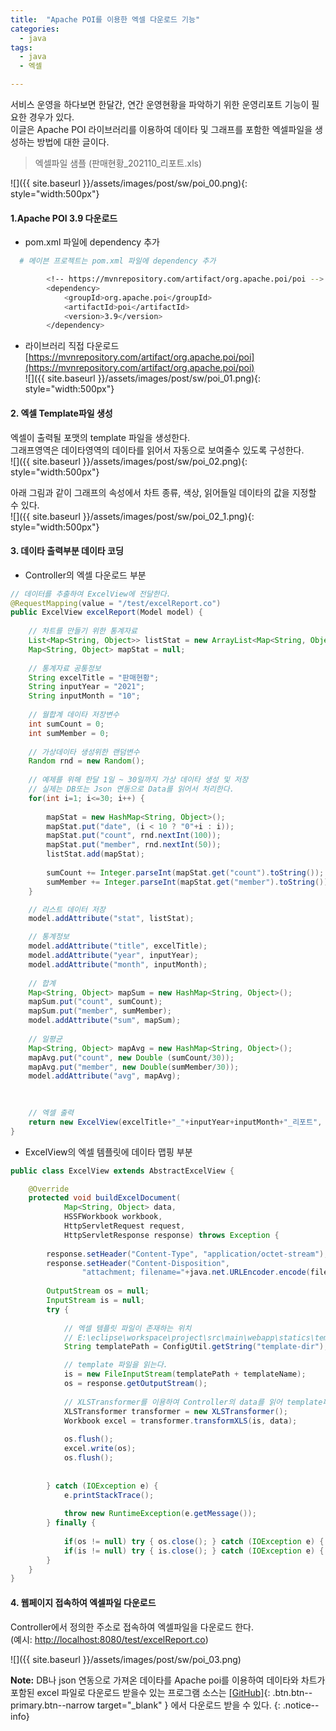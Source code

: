 ```yaml
---
title:  "Apache POI를 이용한 엑셀 다운로드 기능"
categories: 
  - java
tags:
  - java
  - 엑셀

---
```


서비스 운영을 하다보면 한달간, 연간 운영현황을 파악하기 위한 운영리포트 기능이 필요한 경우가 있다.    
이글은 Apache POI 라이브러리를 이용하여 데이타 및 그래프를 포함한 엑셀파일을 생성하는 방법에 대한 글이다.    

> 엑셀파일 샘플 (판매현황_202110_리포트.xls)    

![]({{ site.baseurl }}/assets/images/post/sw/poi_00.png){: style="width:500px"}


#### 1.Apache POI 3.9 다운로드

+ pom.xml 파일에 dependency 추가
```bash
  # 메이븐 프로젝트는 pom.xml 파일에 dependency 추가

		<!-- https://mvnrepository.com/artifact/org.apache.poi/poi -->
		<dependency>
		    <groupId>org.apache.poi</groupId>
		    <artifactId>poi</artifactId>
		    <version>3.9</version>
		</dependency>
```    

+ 라이브러리 직접 다운로드     
[https://mvnrepository.com/artifact/org.apache.poi/poi](https://mvnrepository.com/artifact/org.apache.poi/poi)    
![]({{ site.baseurl }}/assets/images/post/sw/poi_01.png){: style="width:500px"}

#### 2. 엑셀 Template파일 생성
엑셀이 출력될 포맷의 template 파일을 생성한다.    
그래프영역은 데이타영역의 데이타를 읽어서 자동으로 보여줄수 있도록 구성한다.    
![]({{ site.baseurl }}/assets/images/post/sw/poi_02.png){: style="width:500px"}

아래 그림과 같이 그래프의 속성에서 차트 종류, 색상, 읽어들일 데이타의 값을 지정할 수 있다.     
![]({{ site.baseurl }}/assets/images/post/sw/poi_02_1.png){: style="width:500px"}

#### 3. 데이타 출력부분 데이타 코딩

+ Controller의 엑셀 다운로드 부분
```java
// 데이터를 추출하여 ExcelView에 전달한다. 
@RequestMapping(value = "/test/excelReport.co") 
public ExcelView excelReport(Model model) { 
	
	// 차트를 만들기 위한 통계자료 
	List<Map<String, Object>> listStat = new ArrayList<Map<String, Object>>();		
	Map<String, Object> mapStat = null; 		
	
	// 통계자료 공통정보
	String excelTitle = "판매현황";
	String inputYear = "2021";
	String inputMonth = "10";
	
	// 월합계 데이타 저장변수
	int sumCount = 0;
	int sumMember = 0;
	
	// 가상데이타 생성위한 랜덤변수
	Random rnd = new Random();
	
	// 예제를 위해 한달 1일 ~ 30일까지 가상 데이타 생성 및 저장
	// 실제는 DB또는 Json 연동으로 Data를 읽어서 처리한다.
	for(int i=1; i<=30; i++) {
		
		mapStat = new HashMap<String, Object>();
		mapStat.put("date", (i < 10 ? "0"+i : i)); 
		mapStat.put("count", rnd.nextInt(100)); 
		mapStat.put("member", rnd.nextInt(50)); 	
		listStat.add(mapStat); 
		
		sumCount += Integer.parseInt(mapStat.get("count").toString());
		sumMember += Integer.parseInt(mapStat.get("member").toString());
	}

	// 리스트 데이터 저장 
	model.addAttribute("stat", listStat); 

	// 통계정보
	model.addAttribute("title", excelTitle); 
	model.addAttribute("year", inputYear); 
	model.addAttribute("month", inputMonth);		
		
	// 합계
	Map<String, Object> mapSum = new HashMap<String, Object>(); 
	mapSum.put("count", sumCount); 
	mapSum.put("member", sumMember); 
	model.addAttribute("sum", mapSum);  
	
	// 일평균
	Map<String, Object> mapAvg = new HashMap<String, Object>(); 
	mapAvg.put("count", new Double (sumCount/30)); 
	mapAvg.put("member", new Double(sumMember/30)); 
	model.addAttribute("avg", mapAvg); 		
	

	
	// 엑셀 출력
	return new ExcelView(excelTitle+"_"+inputYear+inputMonth+"_리포트", "excel_template_test.xls");		
}
```

+ ExcelView의 엑셀 템플릿에 데이타 맵핑 부분   
```java
public class ExcelView extends AbstractExcelView { 

	@Override 
	protected void buildExcelDocument(
			Map<String, Object> data, 
			HSSFWorkbook workbook, 
			HttpServletRequest request, 
			HttpServletResponse response) throws Exception { 
			
		response.setHeader("Content-Type", "application/octet-stream"); 
		response.setHeader("Content-Disposition", 
				"attachment; filename="+java.net.URLEncoder.encode(fileName, "UTF-8")+".xls");
		
		OutputStream os = null; 
		InputStream is = null; 
		try { 
			
			// 엑셀 템플릿 파일이 존재하는 위치  		
			// E:\eclipse\workspace\project\src\main\webapp\statics\template
			String templatePath = ConfigUtil.getString("template-dir");

			// template 파일을 읽는다.
			is = new FileInputStream(templatePath + templateName);
			os = response.getOutputStream();
			
			// XLSTransformer를 이용하여 Controller의 data를 읽어 template파일에 맵핑시킨다.
			XLSTransformer transformer = new XLSTransformer(); 
			Workbook excel = transformer.transformXLS(is, data); 
			
			os.flush();
			excel.write(os); 
			os.flush();
			
			
		} catch (IOException e) { 
			e.printStackTrace(); 
			
			throw new RuntimeException(e.getMessage()); 
		} finally {
			
			if(os != null) try { os.close(); } catch (IOException e) { } 
			if(is != null) try { is.close(); } catch (IOException e) { } 
		} 
	}
}	
```

#### 4. 웹페이지 접속하여 엑셀파일 다운로드
Controller에서 정의한 주소로 접속하여 엑셀파일을 다운로드 한다.    
(예시: [http://localhost:8080/test/excelReport.co](http://localhost:8080/test/excelReport.co))

![]({{ site.baseurl }}/assets/images/post/sw/poi_03.png)


**Note:** DB나 json 연동으로 가져온 데이타를 Apache poi를 이용하여 데이타와 차트가 포함된 excel 파일로 다운로드 받을수 있는 프로그램 소스는 [[GitHub]](https://github.com/onda2me/algorithm/tree/main/src/com/onda2me/algorithm/apache/poi){: .btn.btn--primary.btn--narrow target="_blank" } 에서 다운로드 받을 수 있다.
{: .notice--info}
